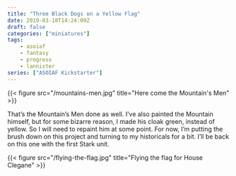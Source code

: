 ```yaml
---
title: "Three Black Dogs on a Yellow Flag"
date: 2019-03-10T14:24:09Z
draft: false
categories: ["miniatures"]
tags:
    - asoiaf
    - fantasy
    - progress
    - lannister
series: ["ASOIAF Kickstarter"]
---
```


{{< figure src="/mountains-men.jpg" title="Here come the Mountain's Men" >}}

That’s the Mountain’s Men done as well. I’ve also painted the Mountain himself, but for some bizarre reason, I made his cloak green, instead of yellow. So I will need to repaint him at some point. For now, I’m putting the brush down on this project and turning to my historicals for a bit. I’ll be back on this one with the first Stark unit.


{{< figure src="/flying-the-flag.jpg" title="Flying the flag for House Clegane" >}}
